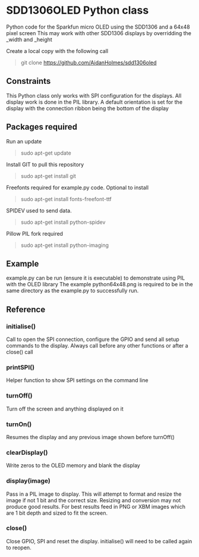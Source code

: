 # SDD1306OLED Python class
Python code for the Sparkfun micro OLED using the SDD1306 and a 64x48 pixel screen
This may work with other SDD1306 displays by overridding the _width and _height

Create a local copy with the following call
> git clone https://github.com/AidanHolmes/sdd1306oled

## Constraints
This Python class only works with SPI configuration for the displays.
All display work is done in the PIL library.
A default orientation is set for the display with the connection ribbon being the bottom of the display

## Packages required
Run an update
> sudo apt-get update

Install GIT to pull this repository
> sudo apt-get install git

Freefonts required for example.py code. Optional to install
> sudo apt-get install fonts-freefont-ttf

SPIDEV used to send data.
> sudo apt-get install python-spidev

Pillow PIL fork required
> sudo apt-get install python-imaging

## Example
example.py can be run (ensure it is executable) to demonstrate using PIL with the OLED library
The example python64x48.png is required to be in the same directory as the example.py to successfully run.

## Reference

### initialise()
Call to open the SPI connection, configure the GPIO and send all setup commands to the display.
Always call before any other functions or after a close() call

### printSPI()
Helper function to show SPI settings on the command line

### turnOff()
Turn off the screen and anything displayed on it

### turnOn()
Resumes the display and any previous image shown before turnOff()

### clearDisplay()
Write zeros to the OLED memory and blank the display

### display(image)
Pass in a PIL image to display. This will attempt to format and resize the image if not 1 bit and the correct size. Resizing and conversion may not produce good results. For best results feed in PNG or XBM images which are 1 bit depth and sized to fit the screen.

### close()
Close GPIO, SPI and reset the display. initialise() will need to be called again to reopen.
